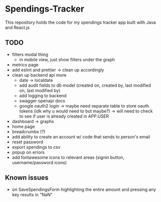 # Spendings-Tracker

This repository holds the code for my spendings tracker app built with Java and React.js

## TODO

- filters modal thing
  - in mobile view, just show filters under the graph
- metrics page
- add eslint and prettier -> clean up accordingly
- clean up backend api more
  - date -> localdate
  - add audit fields to db model (created on, created by, last modified on, last modified by)
  - add logging to backend
  - swagger openapi docs
  - google oauth2 login -> maybe need separate table to store oauth tokens (idk why u would need to but maybe?) -> will need to check to see if user is already created in APP.USER
- dashboard -> graphs
- home page
- breadcrumbs (?)
- add ability to create an account w/ code that sends to person's email
- reset password
- export spendings to csv
- popup on errors
- add fontawesome icons to relevant areas (signin button, username/password icons)

## Known issues

- on SaveSpendingsForm highlighting the entire amount and pressing any key results in "NaN"
